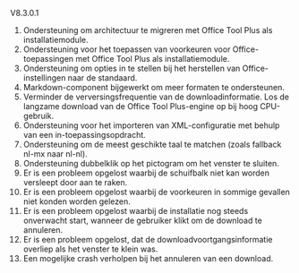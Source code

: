 V8.3.0.1

1. Ondersteuning om architectuur te migreren met Office Tool Plus als installatiemodule.
2. Ondersteuning voor het toepassen van voorkeuren voor Office-toepassingen met Office Tool Plus als installatiemodule.
3. Ondersteuning om opties in te stellen bij het herstellen van Office-instellingen naar de standaard.
4. Markdown-component bijgewerkt om meer formaten te ondersteunen.
5. Verminder de verversingsfrequentie van de downloadinformatie. Los de langzame download van de Office Tool Plus-engine op bij hoog CPU-gebruik.
6. Ondersteuning voor het importeren van XML-configuratie met behulp van een in-toepassingsopdracht.
7. Ondersteuning om de meest geschikte taal te matchen (zoals fallback nl-mx naar nl-nl).
8. Ondersteuning dubbelklik op het pictogram om het venster te sluiten.
9. Er is een probleem opgelost waarbij de schuifbalk niet kan worden versleept door aan te raken.
10. Er is een probleem opgelost waarbij de voorkeuren in sommige gevallen niet konden worden gelezen.
11. Er is een probleem opgelost waarbij de installatie nog steeds onverwacht start, wanneer de gebruiker klikt om de download te annuleren.
12. Er is een probleem opgelost, dat de downloadvoortgangsinformatie overliep als het venster te klein was.
13. Een mogelijke crash verholpen bij het annuleren van een download.
